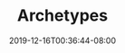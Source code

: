 ---
title: "Archetypes"
date: 2019-12-16T00:36:44-08:00
draft: false
slug: archetypes
layout: article
---